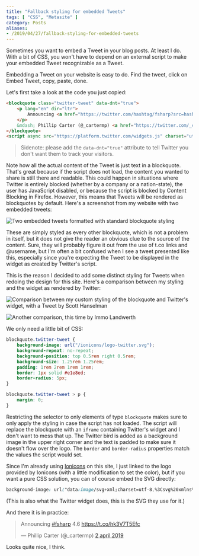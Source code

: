```yaml
---
title: "Fallback styling for embedded Tweets"
tags: [ "CSS", "Metasite" ]
category: Posts
aliases:
- /2019/04/27/fallback-styling-for-embedded-tweets
---
```


Sometimes you want to embed a Tweet in your blog posts. At least I do. With a bit of CSS, you won't have to depend on an external script to make your embedded Tweet recognizable as a Tweet.

Embedding a Tweet on your website is easy to do. Find the tweet, click on Embed Tweet, copy, paste, done.

Let's first take a look at the code you just copied:

```html
<blockquote class="twitter-tweet" data-dnt="true">
    <p lang="en" dir="ltr">
        Announcing <a href="https://twitter.com/hashtag/fsharp?src=hash&amp;ref_src=twsrc%5Etfw">#fsharp</a> 4.6 <a href="https://t.co/hk3V7T5Efc">https://t.co/hk3V7T5Efc</a>
    </p>
    &mdash; Phillip Carter (@_cartermp) <a href="https://twitter.com/_cartermp/status/1113122340966064128?ref_src=twsrc%5Etfw">2 april 2019</a>
</blockquote>
<script async src="https://platform.twitter.com/widgets.js" charset="utf-8"></script>
```

> Sidenote: please add the `data-dnt="true"` attribute to tell Twitter you don't want them to track your visitors.

Note how all the actual content of the Tweet is just text in a blockquote. That's great because if the script does not load, the content you wanted to share is still there and readable. This could happen in situations where Twitter is entirely blocked (whether by a company or a nation-state), the user has JavaScript disabled, or because the script is blocked by Content Blocking in Firefox. However, this means that Tweets will be rendered as blockquotes by default. Here's a screenshot from my website with two embedded tweets:

![Two embedded tweets formatted with standard blockquote styling]({attach}blockquotes.png "Tweets styled like quotes with my old website theme")

These are simply styled as every other blockquote, which is not a problem in itself, but it does not give the reader an obvious clue to the source of the content. Sure, they will probably figure it out from the use of t.co links and @username, but I'm often a bit confused when I see a tweet presented like this, especially since you're expecting the Tweet to be displayed in the widget as created by Twitter's script.

This is the reason I decided to add some distinct styling for Tweets when redoing the design for this site. Here's a comparison between my styling and the widget as rendered by Twitter:

![Comparison between my custom styling of the blockquote and Twitter's widget, with a Tweet by Scott Hanselman]({attach}fallback-shanselman.png "My custom blockquote styling on the left, the Twitter widget on the right")

![Another comparison, this time by Immo Landwerth]({attach}fallback-terrajobst.png "My custom blockquote styling on the left, the Twitter widget on the right")

We only need a little bit of CSS:

```css
blockquote.twitter-tweet {
    background-image: url("/ionicons/logo-twitter.svg");
    background-repeat: no-repeat;
    background-position: top 0.5rem right 0.5rem;
    background-size: 1.25rem 1.25rem;
    padding: 1rem 2rem 1rem 1rem;
    border: 1px solid #e1e8ed;
    border-radius: 5px;
}

blockquote.twitter-tweet > p {
    margin: 0;
}
```

Restricting the selector to only elements of type `blockquote` makes sure to only apply the styling in case the script has not loaded. The script will replace the blockquote with an `iframe` containing Twitter's widget and I don't want to mess that up. The Twitter bird is added as a background image in the upper right corner and the text is padded to make sure it doesn't flow over the logo. The `border` and `border-radius` properties match the values the script would set.

Since I'm already using [Ionicons](https://ionicons.com/) on this site, I just linked to the logo provided by Ionicons (with a little modification to set the color), but if you want a pure CSS solution, you can of course embed the SVG directly:

```css
background-image: url("data:image/svg+xml;charset=utf-8,%3Csvg%20xmlns%3D%22http%3A%2F%2Fwww.w3.org%2F2000%2Fsvg%22%20viewBox%3D%220%200%2072%2072%22%3E%3Cpath%20fill%3D%22none%22%20d%3D%22M0%200h72v72H0z%22%2F%3E%3Cpath%20class%3D%22icon%22%20fill%3D%22%231da1f2%22%20d%3D%22M68.812%2015.14c-2.348%201.04-4.87%201.744-7.52%202.06%202.704-1.62%204.78-4.186%205.757-7.243-2.53%201.5-5.33%202.592-8.314%203.176C56.35%2010.59%2052.948%209%2049.182%209c-7.23%200-13.092%205.86-13.092%2013.093%200%201.026.118%202.02.338%202.98C25.543%2024.527%2015.9%2019.318%209.44%2011.396c-1.125%201.936-1.77%204.184-1.77%206.58%200%204.543%202.312%208.552%205.824%2010.9-2.146-.07-4.165-.658-5.93-1.64-.002.056-.002.11-.002.163%200%206.345%204.513%2011.638%2010.504%2012.84-1.1.298-2.256.457-3.45.457-.845%200-1.666-.078-2.464-.23%201.667%205.2%206.5%208.985%2012.23%209.09-4.482%203.51-10.13%205.605-16.26%205.605-1.055%200-2.096-.06-3.122-.184%205.794%203.717%2012.676%205.882%2020.067%205.882%2024.083%200%2037.25-19.95%2037.25-37.25%200-.565-.013-1.133-.038-1.693%202.558-1.847%204.778-4.15%206.532-6.774z%22%2F%3E%3C%2Fsvg%3E");
```

(This is also what the Twitter widget does, this is the SVG they use for it.)

And there it is in practice:

<blockquote class="twitter-tweet" data-dnt="true"><p lang="en" dir="ltr">Announcing <a href="https://twitter.com/hashtag/fsharp?src=hash&amp;ref_src=twsrc%5Etfw">#fsharp</a> 4.6 <a href="https://t.co/hk3V7T5Efc">https://t.co/hk3V7T5Efc</a></p>&mdash; Phillip Carter (@_cartermp) <a href="https://twitter.com/_cartermp/status/1113122340966064128?ref_src=twsrc%5Etfw">2 april 2019</a></blockquote>

Looks quite nice, I think.